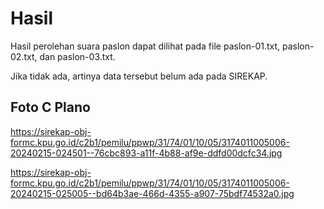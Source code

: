# Hasil

Hasil perolehan suara paslon dapat dilihat pada file paslon-01.txt, paslon-02.txt, dan paslon-03.txt.

Jika tidak ada, artinya data tersebut belum ada pada SIREKAP.

## Foto C Plano

https://sirekap-obj-formc.kpu.go.id/c2b1/pemilu/ppwp/31/74/01/10/05/3174011005006-20240215-024501--76cbc893-a11f-4b88-af9e-ddfd00dcfc34.jpg

https://sirekap-obj-formc.kpu.go.id/c2b1/pemilu/ppwp/31/74/01/10/05/3174011005006-20240215-025005--bd64b3ae-466d-4355-a907-75bdf74532a0.jpg

